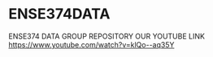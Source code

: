 # ENSE374DATA
ENSE374 DATA GROUP REPOSITORY 
OUR YOUTUBE LINK https://www.youtube.com/watch?v=klQo--aq35Y
